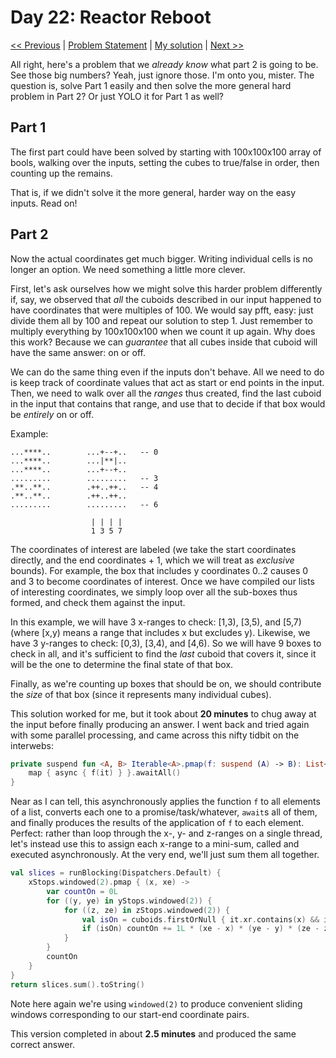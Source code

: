 # Day 22: Reactor Reboot
[<< Previous](Day21.md) | [Problem Statement](https://adventofcode.com/2021/day/22) | [My solution](../src/main/kotlin/puzzles/Day22.kt) | [Next >>](Day23.md)

All right, here's a problem that we _already know_ what part 2 is going to be. See those big numbers? Yeah, just ignore those. I'm onto you, mister. The question is, solve Part 1 easily and then solve the more general hard problem in Part 2? Or just YOLO it for Part 1 as well?

## Part 1
The first part could have been solved by starting with 100x100x100 array of bools, walking over the inputs, setting the cubes to true/false in order, then counting up the remains.

That is, if we didn't solve it the more general, harder way on the easy inputs. Read on!

## Part 2
Now the actual coordinates get much bigger. Writing individual cells is no longer an option. We need something a little more clever.

First, let's ask ourselves how we might solve this harder problem differently if, say, we observed that _all_ the cuboids described in our input happened to have coordinates that were multiples of 100. We would say pfft, easy: just divide them all by 100 and repeat our solution to step 1. Just remember to multiply everything by 100x100x100 when we count it up again. Why does this work? Because we can _guarantee_ that all cubes inside that cuboid will have the same answer: on or off.

We can do the same thing even if the inputs don't behave. All we need to do is keep track of coordinate values that act as start or end points in the input. Then, we need to walk over all the _ranges_ thus created, find the last cuboid in the input that contains that range, and use that to decide if that box would be _entirely_ on or off.

Example:
```text
...****..        ...+--+..   -- 0
...****..        ...|**|..
...****..        ...+--+..   
.........        .........   -- 3
.**..**..        .++..++..   -- 4
.**..**..        .++..++..   
.........        .........   -- 6

                  | | | |
                  1 3 5 7
```

The coordinates of interest are labeled (we take the start coordinates directly, and the end coordinates + 1, which we will treat as _exclusive_ bounds). For example, the box that includes y coordinates 0..2 causes 0 and 3 to become coordinates of interest. Once we have compiled our lists of interesting coordinates, we simply loop over all the sub-boxes thus formed, and check them against the input.

In this example, we will have 3 x-ranges to check: [1,3), [3,5), and [5,7) (where [x,y) means a range that includes x but excludes y). Likewise, we have 3 y-ranges to check: [0,3), [3,4), and [4,6). So we will have 9 boxes to check in all, and it's sufficient to find the _last_ cuboid that covers it, since it will be the one to determine the final state of that box.

Finally, as we're counting up boxes that should be on, we should contribute the _size_ of that box (since it represents many individual cubes).

This solution worked for me, but it took about **20 minutes** to chug away at the input before finally producing an answer. I went back and tried again with some parallel processing, and came across this nifty tidbit on the interwebs:
```kotlin
private suspend fun <A, B> Iterable<A>.pmap(f: suspend (A) -> B): List<B> = coroutineScope {
    map { async { f(it) } }.awaitAll()
}
```
Near as I can tell, this asynchronously applies the function `f` to all elements of a list, converts each one to a promise/task/whatever, `await`s all of them, and finally produces the results of the application of `f` to each element. Perfect: rather than loop through the x-, y- and z-ranges on a single thread, let's instead use this to assign each x-range to a mini-sum, called and executed asynchronously. At the very end, we'll just sum them all together.

```kotlin
val slices = runBlocking(Dispatchers.Default) {
    xStops.windowed(2).pmap { (x, xe) ->
        var countOn = 0L
        for ((y, ye) in yStops.windowed(2)) {
            for ((z, ze) in zStops.windowed(2)) {
                val isOn = cuboids.firstOrNull { it.xr.contains(x) && it.yr.contains(y) && it.zr.contains(z) }?.isOn ?: false
                if (isOn) countOn += 1L * (xe - x) * (ye - y) * (ze - z)
            }
        }
        countOn
    }
}
return slices.sum().toString()
```

Note here again we're using `windowed(2)` to produce convenient sliding windows corresponding to our start-end coordinate pairs.

This version completed in about **2.5 minutes** and produced the same correct answer.